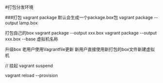 #打包分发环境

###打包
vagrant package		默认会生成一个package.box包
vagrant package --output lamp.box		 

打包自己的box
vagrant package --output xxx.box
vagrant package --output xxx.box --base 虚拟机名称

升级box
老用户使用Vagrantfile更新
新用户直接使用新打包的box文件新建虚拟机

// 挂起
vagrant suspend

vagrant reload --provision